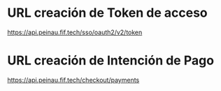 # URL creación de Token de acceso

https://api.peinau.fif.tech/sso/oauth2/v2/token

# URL creación de Intención de Pago

https://api.peinau.fif.tech/checkout/payments
